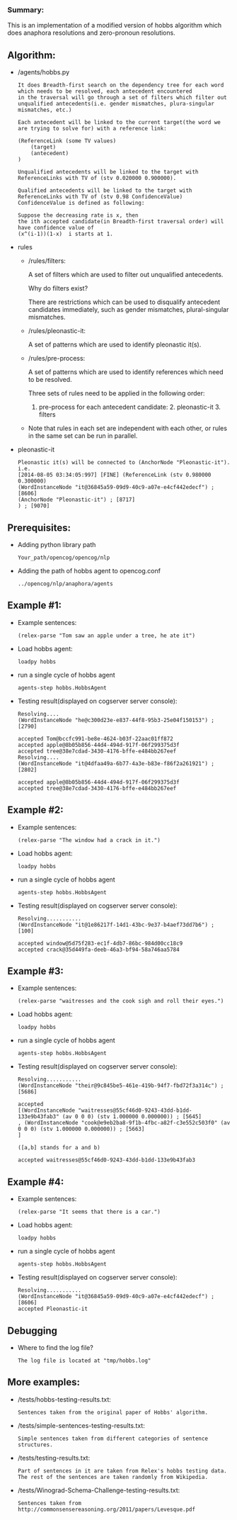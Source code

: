 ### Summary:

This is an implementation of a modified version of hobbs algorithm which does anaphora resolutions and zero-pronoun 
resolutions.

## Algorithm:

- /agents/hobbs.py

    ```
    It does Breadth-first search on the dependency tree for each word which needs to be resolved, each antecedent encountered
    in the traversal will go through a set of filters which filter out unqualified antecedents(i.e. gender mismatches, plura-singular mismatches, etc.)
    
    Each antecedent will be linked to the current target(the word we are trying to solve for) with a reference link:
    
    (ReferenceLink (some TV values)
        (target)
        (antecedent)
    )
    
    Unqualified antecedents will be linked to the target with ReferenceLinks with TV of (stv 0.020000 0.900000).
    
    Qualified antecedents will be linked to the target with ReferenceLinks with TV of (stv 0.98 ConfidenceValue)
    ConfidenceValue is defined as following:
    
    Suppose the decreasing rate is x, then
    the ith accepted candidate(in Breadth-first traversal order) will have confidence value of
    (x^(i-1))(1-x)  i starts at 1.
    ```
       
- rules


    - /rules/filters:
    
        A set of filters which are used to filter out unqualified antecedents.
    
        Why do filters exist?
    
        There are restrictions which can be used to disqualify antecedent candidates immediately, such as gender mismatches, plural-singular mismatches.
    
    - /rules/pleonastic-it:
    
        A set of patterns which are used to identify pleonastic it(s).
    
    - /rules/pre-process:
    
        A set of patterns which are used to identify references which need to be resolved.
    
        Three sets of rules need to be applied in the following order:
        1. pre-process
        for each antecedent candidate:
            2. pleonastic-it
            3. filters
    
    - Note that rules in each set are independent with each other, or rules in the same set can be run in parallel.
 
- pleonastic-it

    ```
    Pleonastic it(s) will be connected to (AnchorNode "Pleonastic-it").
    i.e.
    [2014-08-05 03:34:05:997] [FINE] (ReferenceLink (stv 0.980000 0.300000)
    (WordInstanceNode "it@36845a59-09d9-40c9-a07e-e4cf442edecf") ; [8606]
    (AnchorNode "Pleonastic-it") ; [8717]
    ) ; [9070]
    ```

## Prerequisites:

- Adding python library path

    ```
    Your_path/opencog/opencog/nlp
    ```
- Adding the path of hobbs agent to opencog.conf

    ```
    ../opencog/nlp/anaphora/agents
    ```

## Example #1:

- Example sentences:

    ```
    (relex-parse "Tom saw an apple under a tree, he ate it")
    ```
    
- Load hobbs agent:

    ```
    loadpy hobbs
    ```
- run a single cycle of hobbs agent

    ```
    agents-step hobbs.HobbsAgent
    ```

- Testing result(displayed on cogserver server console):

    ```
    Resolving....
    (WordInstanceNode "he@c300d23e-e837-44f8-95b3-25e04f150153") ; [2790]

    accepted Tom@bccfc991-be8e-4624-b03f-22aac01ff872
    accepted apple@8b05b856-44d4-494d-917f-06f299375d3f
    accepted tree@38e7cdad-3430-4176-bffe-e484bb267eef
    Resolving....
    (WordInstanceNode "it@4dfaa49a-6b77-4a3e-b83e-f86f2a261921") ; [2802]

    accepted apple@8b05b856-44d4-494d-917f-06f299375d3f
    accepted tree@38e7cdad-3430-4176-bffe-e484bb267eef
    ```

## Example #2:

- Example sentences:

    ```
    (relex-parse "The window had a crack in it.")
    ```

- Load hobbs agent:

    ```
    loadpy hobbs
    ```
- run a single cycle of hobbs agent

    ```
    agents-step hobbs.HobbsAgent
    ```

- Testing result(displayed on cogserver server console):

    ```
    Resolving...........
    (WordInstanceNode "it@1e86217f-14d1-43bc-9e37-b4aef73dd7b6") ; [100]

    accepted window@5d75f283-ec1f-4db7-86bc-984d00cc18c9
    accepted crack@35d449fa-deeb-46a3-bf94-58a746aa5784
    ```

## Example #3:

- Example sentences:

    ```
    (relex-parse "waitresses and the cook sigh and roll their eyes.")
    ```

- Load hobbs agent:

    ```
    loadpy hobbs
    ```
- run a single cycle of hobbs agent

    ```
    agents-step hobbs.HobbsAgent
    ```

- Testing result(displayed on cogserver server console):

    ```
    Resolving...........
    (WordInstanceNode "their@9c845be5-461e-419b-94f7-fbd72f3a314c") ; [5686]

    accepted
    [(WordInstanceNode "waitresses@55cf46d0-9243-43dd-b1dd-133e9b43fab3" (av 0 0 0) (stv 1.000000 0.000000)) ; [5645]
    , (WordInstanceNode "cook@e9eb2ba8-9f1b-4fbc-a82f-c3e552c503f0" (av 0 0 0) (stv 1.000000 0.000000)) ; [5663]
    ]
    
    ([a,b] stands for a and b)
    
    accepted waitresses@55cf46d0-9243-43dd-b1dd-133e9b43fab3
    ```
## Example #4:

- Example sentences:

    ```
    (relex-parse "It seems that there is a car.")
    ```

- Load hobbs agent:

    ```
    loadpy hobbs
    ```
- run a single cycle of hobbs agent

    ```
    agents-step hobbs.HobbsAgent
    ```

- Testing result(displayed on cogserver server console):

    ```
    Resolving...........
    (WordInstanceNode "it@36845a59-09d9-40c9-a07e-e4cf442edecf") ; [8606]
    accepted Pleonastic-it
    
    ```
    
## Debugging

- Where to find the log file?

    ```
    The log file is located at "tmp/hobbs.log"
    ```

## More examples:

- /tests/hobbs-testing-results.txt:

    ```
    Sentences taken from the original paper of Hobbs' algorithm.
    ```
    
- /tests/simple-sentences-testing-results.txt:

    ```
    Simple sentences taken from different categories of sentence structures.
    ```

- /tests/testing-results.txt:

    ```
    Part of sentences in it are taken from Relex's hobbs testing data.
    The rest of the sentences are taken randomly from Wikipedia.
    ``` 
- /tests/Winograd-Schema-Challenge-testing-results.txt:

    ```
    Sentences taken from http://commonsensereasoning.org/2011/papers/Levesque.pdf
    ``` 